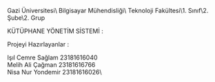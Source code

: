 Gazi Üniversitesi\ Bilgisayar Mühendisliği\ Teknoloji Fakültesi\1. Sınıf\2. Şube\2. Grup

KÜTÜPHANE YÖNETİM SİSTEMİ :

Projeyi Hazırlayanlar :

Işıl Cemre Sağlam  23181616040\
Melih Ali Çağman 23181616766\
Nisa Nur Yondemir 23181616026\
